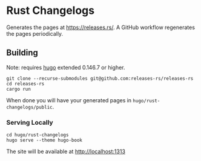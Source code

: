 # Rust Changelogs

Generates the pages at <https://releases.rs/>. A GitHub workflow regenerates
the pages periodically.

## Building

Note: requires [hugo](https://gohugo.io/) extended 0.146.7 or higher.

```shell
git clone --recurse-submodules git@github.com:releases-rs/releases-rs
cd releases-rs
cargo run
```

When done you will have your generated pages in `hugo/rust-changelogs/public`.

### Serving Locally

```shell
cd hugo/rust-changelogs
hugo serve --theme hugo-book
```

The site will be available at <http://localhost:1313>
